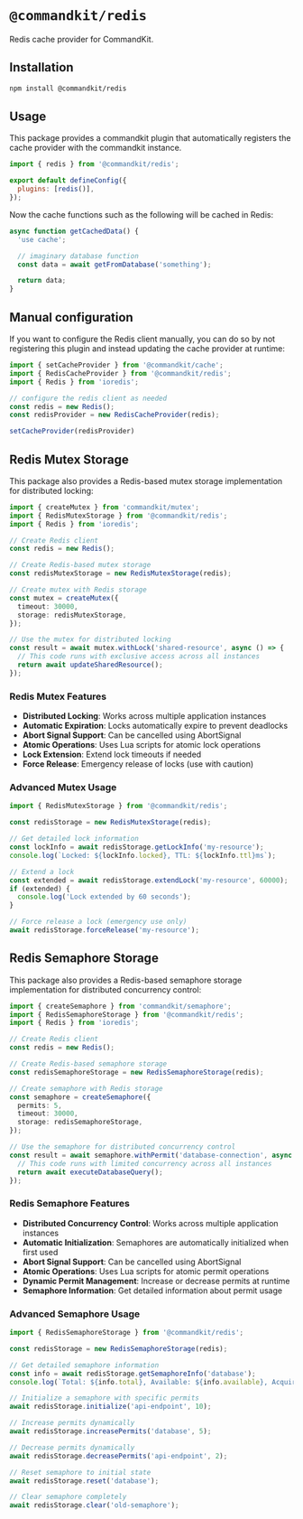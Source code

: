 # `@commandkit/redis`

Redis cache provider for CommandKit.

## Installation

```sh
npm install @commandkit/redis
```

## Usage

This package provides a commandkit plugin that automatically registers the cache provider with the commandkit instance.

```js
import { redis } from '@commandkit/redis';

export default defineConfig({
  plugins: [redis()],
});
```

Now the cache functions such as the following will be cached in Redis:

```ts
async function getCachedData() {
  'use cache';

  // imaginary database function
  const data = await getFromDatabase('something');

  return data;
}
```

## Manual configuration

If you want to configure the Redis client manually, you can do so by not registering this plugin and instead updating the cache provider at runtime:

```ts
import { setCacheProvider } from '@commandkit/cache';
import { RedisCacheProvider } from '@commandkit/redis';
import { Redis } from 'ioredis';

// configure the redis client as needed
const redis = new Redis();
const redisProvider = new RedisCacheProvider(redis);

setCacheProvider(redisProvider)
```

## Redis Mutex Storage

This package also provides a Redis-based mutex storage implementation for distributed locking:

```ts
import { createMutex } from 'commandkit/mutex';
import { RedisMutexStorage } from '@commandkit/redis';
import { Redis } from 'ioredis';

// Create Redis client
const redis = new Redis();

// Create Redis-based mutex storage
const redisMutexStorage = new RedisMutexStorage(redis);

// Create mutex with Redis storage
const mutex = createMutex({
  timeout: 30000,
  storage: redisMutexStorage,
});

// Use the mutex for distributed locking
const result = await mutex.withLock('shared-resource', async () => {
  // This code runs with exclusive access across all instances
  return await updateSharedResource();
});
```

### Redis Mutex Features

- **Distributed Locking**: Works across multiple application instances
- **Automatic Expiration**: Locks automatically expire to prevent deadlocks
- **Abort Signal Support**: Can be cancelled using AbortSignal
- **Atomic Operations**: Uses Lua scripts for atomic lock operations
- **Lock Extension**: Extend lock timeouts if needed
- **Force Release**: Emergency release of locks (use with caution)

### Advanced Mutex Usage

```ts
import { RedisMutexStorage } from '@commandkit/redis';

const redisStorage = new RedisMutexStorage(redis);

// Get detailed lock information
const lockInfo = await redisStorage.getLockInfo('my-resource');
console.log(`Locked: ${lockInfo.locked}, TTL: ${lockInfo.ttl}ms`);

// Extend a lock
const extended = await redisStorage.extendLock('my-resource', 60000);
if (extended) {
  console.log('Lock extended by 60 seconds');
}

// Force release a lock (emergency use only)
await redisStorage.forceRelease('my-resource');
```

## Redis Semaphore Storage

This package also provides a Redis-based semaphore storage implementation for distributed concurrency control:

```ts
import { createSemaphore } from 'commandkit/semaphore';
import { RedisSemaphoreStorage } from '@commandkit/redis';
import { Redis } from 'ioredis';

// Create Redis client
const redis = new Redis();

// Create Redis-based semaphore storage
const redisSemaphoreStorage = new RedisSemaphoreStorage(redis);

// Create semaphore with Redis storage
const semaphore = createSemaphore({
  permits: 5,
  timeout: 30000,
  storage: redisSemaphoreStorage,
});

// Use the semaphore for distributed concurrency control
const result = await semaphore.withPermit('database-connection', async () => {
  // This code runs with limited concurrency across all instances
  return await executeDatabaseQuery();
});
```

### Redis Semaphore Features

- **Distributed Concurrency Control**: Works across multiple application instances
- **Automatic Initialization**: Semaphores are automatically initialized when first used
- **Abort Signal Support**: Can be cancelled using AbortSignal
- **Atomic Operations**: Uses Lua scripts for atomic permit operations
- **Dynamic Permit Management**: Increase or decrease permits at runtime
- **Semaphore Information**: Get detailed information about permit usage

### Advanced Semaphore Usage

```ts
import { RedisSemaphoreStorage } from '@commandkit/redis';

const redisStorage = new RedisSemaphoreStorage(redis);

// Get detailed semaphore information
const info = await redisStorage.getSemaphoreInfo('database');
console.log(`Total: ${info.total}, Available: ${info.available}, Acquired: ${info.acquired}`);

// Initialize a semaphore with specific permits
await redisStorage.initialize('api-endpoint', 10);

// Increase permits dynamically
await redisStorage.increasePermits('database', 5);

// Decrease permits dynamically
await redisStorage.decreasePermits('api-endpoint', 2);

// Reset semaphore to initial state
await redisStorage.reset('database');

// Clear semaphore completely
await redisStorage.clear('old-semaphore');
```